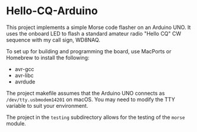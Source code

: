 # Hello-CQ-Arduino

This project implements a simple Morse code flasher on an Arduino UNO. It uses the onboard
LED to flash a standard amateur radio "Hello CQ" CW sequence with my call sign, WD8NAQ.

To set up for building and programming the board, use MacPorts or Homebrew to install the
following:
- avr-gcc
- avr-libc
- avrdude

The project makefile assumes that the Arduino UNO connects as `/dev/tty.usbmodem14201`
on macOS. You may need to modify the TTY variable to suit your environment.

The project in the `testing` subdirectory allows for the testing of the `morse` module.
